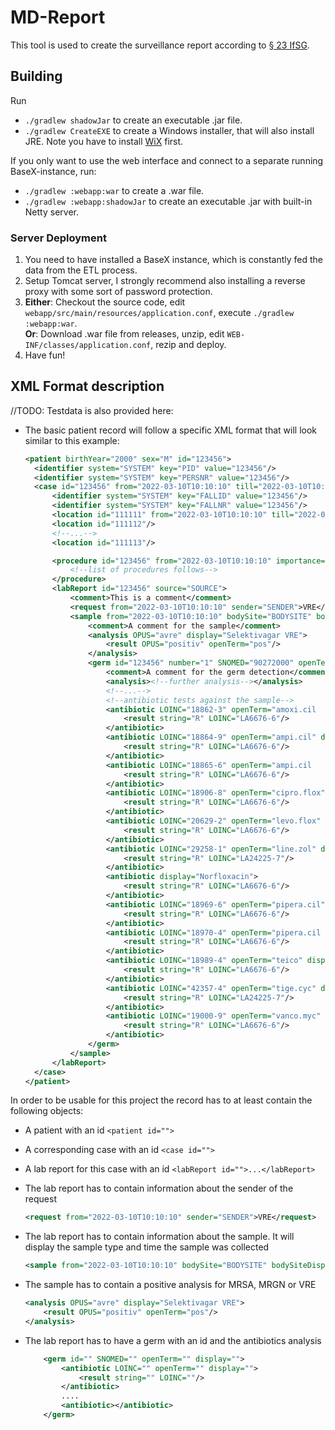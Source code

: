 # MD-Report

This tool is used to create the surveillance report according
to [§ 23 IfSG](https://www.gesetze-im-internet.de/ifsg/__23.html).

## Building

Run

* `./gradlew shadowJar` to create an executable .jar file.
* `./gradlew CreateEXE` to create a Windows installer, that will also install JRE. Note you have to
  install [WiX](https://github.com/wixtoolset/wix3) first.

If you only want to use the web interface and connect to a separate running BaseX-instance, run:

* `./gradlew :webapp:war` to create a .war file.
* `./gradlew :webapp:shadowJar` to create an executable .jar with built-in Netty server.

### Server Deployment

1. You need to have installed a BaseX instance, which is constantly fed the data from the ETL process.
2. Setup Tomcat server, I strongly recommend also installing a reverse proxy with some sort of password protection.
3. **Either**: Checkout the source code, edit `webapp/src/main/resources/application.conf`,
   execute `./gradlew :webapp:war`. <br>
   **Or**: Download .war file from releases, unzip, edit `WEB-INF/classes/application.conf`, rezip and deploy.
4. Have fun!

## XML Format description

//TODO: Testdata is also provided here: 

- The basic patient record will follow a specific XML format that will look similar to this example: 
  
  ```XML
  <patient birthYear="2000" sex="M" id="123456">
    <identifier system="SYSTEM" key="PID" value="123456"/>
    <identifier system="SYSTEM" key="PERSNR" value="123456"/>
    <case id="123456" from="2022-03-10T10:10:10" till="2022-03-10T10:10:10" type="S" admissionCause="V" admissionReason301="01" dischargeType301="01" state="E">
        <identifier system="SYSTEM" key="FALLID" value="123456"/>
        <identifier system="SYSTEM" key="FALLNR" value="123456"/>
        <location id="111111" from="2022-03-10T10:10:10" till="2022-03-10T10:10:10" clinic="CLINIC" clinicP21="0100" ward="WARD"/>
        <location id="111112"/>
        <!--...-->
        <location id="111113"/>
  
        <procedure id="123456" from="2022-03-10T10:10:10" importance="N">
            <!--list of procedures follows-->
        </procedure>
        <labReport id="123456" source="SOURCE">
            <comment>This is a comment</comment>
            <request from="2022-03-10T10:10:10" sender="SENDER">VRE</request>
            <sample from="2022-03-10T10:10:10" bodySite="BODYSITE" bodySiteDisplay="BODYSITE" bodySiteLaterality="NONE" OPUS="ao" display="Anzeigename">
                <comment>A comment for the sample</comment>
                <analysis OPUS="avre" display="Selektivagar VRE">
                    <result OPUS="positiv" openTerm="pos"/>
                </analysis>
                <germ id="123456" number="1" SNOMED="90272000" openTerm="enco.faci" display="Enterococcus faecium">
                    <comment>A comment for the germ detection</comment>
                    <analysis><!--further analysis--></analysis>
                    <!--...-->
                    <!--antibiotic tests against the sample-->
                    <antibiotic LOINC="18862-3" openTerm="amoxi.cil   clav.aci" display="Amoxicillin/Clavulansäure">
                        <result string="R" LOINC="LA6676-6"/>
                    </antibiotic>
                    <antibiotic LOINC="18864-9" openTerm="ampi.cil" display="Ampicillin">
                        <result string="R" LOINC="LA6676-6"/>
                    </antibiotic>
                    <antibiotic LOINC="18865-6" openTerm="ampi.cil   sul.bac" display="Ampicillin/Sulbactam">
                        <result string="R" LOINC="LA6676-6"/>
                    </antibiotic>
                    <antibiotic LOINC="18906-8" openTerm="cipro.flox" display="Ciprofloxacin">
                        <result string="R" LOINC="LA6676-6"/>
                    </antibiotic>
                    <antibiotic LOINC="20629-2" openTerm="levo.flox" display="Levofloxacin">
                        <result string="R" LOINC="LA6676-6"/>
                    </antibiotic>
                    <antibiotic LOINC="29258-1" openTerm="line.zol" display="Linezolid">
                        <result string="R" LOINC="LA24225-7"/>
                    </antibiotic>
                    <antibiotic display="Norfloxacin">
                        <result string="R" LOINC="LA6676-6"/>
                    </antibiotic>
                    <antibiotic LOINC="18969-6" openTerm="pipera.cil" display="Piperacillin">
                        <result string="R" LOINC="LA6676-6"/>
                    </antibiotic>
                    <antibiotic LOINC="18970-4" openTerm="pipera.cil   tazo.bac" display="Piperacillin/Tazobactam">
                        <result string="R" LOINC="LA6676-6"/>
                    </antibiotic>
                    <antibiotic LOINC="18989-4" openTerm="teico" display="Teicoplanin">
                        <result string="R" LOINC="LA6676-6"/>
                    </antibiotic>
                    <antibiotic LOINC="42357-4" openTerm="tige.cyc" display="Tigecyclin">
                        <result string="R" LOINC="LA24225-7"/>
                    </antibiotic>
                    <antibiotic LOINC="19000-9" openTerm="vanco.myc" display="Vancomycin">
                        <result string="R" LOINC="LA6676-6"/>
                    </antibiotic>
                </germ>
            </sample>
        </labReport>
    </case>
  </patient>
  ```


In order to be usable for this project the record has to at least contain the following objects: 
- A patient with an id `<patient id="">`
- A corresponding case with an id `<case id="">`
- A lab report for this case with an id `<labReport id="">...</labReport>`
- The lab report has to contain information about the sender of the request
    ```XML
    <request from="2022-03-10T10:10:10" sender="SENDER">VRE</request>
    ```
- The lab report has to contain information about the sample. It will display the sample type and time the sample was collected  
    ```XML
    <sample from="2022-03-10T10:10:10" bodySite="BODYSITE" bodySiteDisplay="BODYSITE" bodySiteLaterality="NONE" OPUS="ao" display="Anzeigename">...</sample>
    ```
- The sample has to contain a positive analysis for MRSA, MRGN or VRE 

  ```XML
  <analysis OPUS="avre" display="Selektivagar VRE">
      <result OPUS="positiv" openTerm="pos"/>
  </analysis>
  ```

- The lab report has to have a germ with an id and the antibiotics analysis
  ```XML
      <germ id="" SNOMED="" openTerm="" display="">
          <antibiotic LOINC="" openTerm="" display="">
              <result string="" LOINC=""/>
          </antibiotic>
          ....
          <antibiotic></antibiotic>
      </germ>
  ```
    
  


